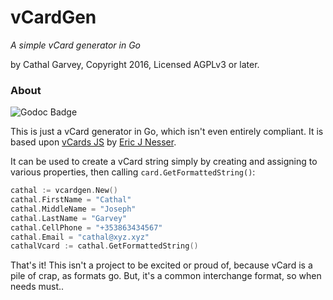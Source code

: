 # vCardGen
_A simple vCard generator in Go_

by Cathal Garvey, Copyright 2016, Licensed AGPLv3 or later.

### About

![Godoc Badge](https://godoc.org/github.com/cathalgarvey/vcardgen?status.svg)

This is just a vCard generator in Go, which isn't even entirely compliant.
It is based upon [vCards JS](https://github.com/enesser/vCards-JS) by
[Eric J Nesser](https://github.com/enesser).

It can be used to create a vCard string simply by creating and assigning to
various properties, then calling `card.GetFormattedString()`:

```go
cathal := vcardgen.New()
cathal.FirstName = "Cathal"
cathal.MiddleName = "Joseph"
cathal.LastName = "Garvey"
cathal.CellPhone = "+353863434567"
cathal.Email = "cathal@xyz.xyz"
cathalVcard := cathal.GetFormattedString()
```

That's it! This isn't a project to be excited or proud of, because vCard is a
pile of crap, as formats go. But, it's a common interchange format, so when
needs must..

